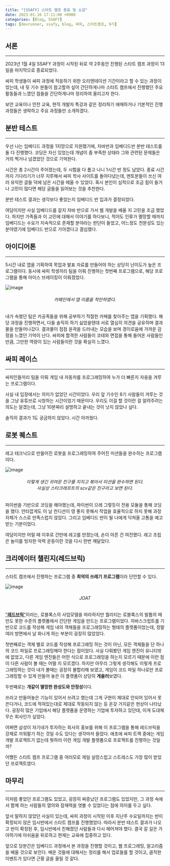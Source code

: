 ```yaml
---
title: "[SSAFY] 스타트 캠프 종료 및 소감"
date: 2023-01-16 17:11:00 +0900
categories: [Blog, SSAFY]
tags: [devrunner, ssafy, blog, 싸피, 스타트캠프, 9기]
---
```


## 서론

---

2023년 1월 4일 SSAFY 과정이 시작된 뒤로 약 2주동안 진행된 스타트 캠프 과정이 13일을 마지막으로 종료되었다.

싸피 학생들이 싸피 과정에 적응하기 위한 오리엔테이션 기간이라고 할 수 있는 과정이었는데, 내 뒷 기수 분들이 참고할까 싶어 간단하게나마 스타트 캠프에서 진행했던 주요 활동들과 느꼈던 점들을 간단하게나마 정리하여 올리고자 한다.

보안 교육이나 안전 교육, 현직 개발자 특강과 같은 정리하기 애매하거나 기본적인 진행 과정들은 생략하고 주요 과정들만 소개하겠다.

## 분반 테스트

---

우선 나는 임베디드 과정을 1지망으로 지원했기에, 자바반과 임베디드반 분반 테스트를 둘 다 진행했다.
코딩은 자신 있었는데 개념이 좀 부족한 상태라 그와 관련된 문제들은 거의 찍거나 넘겼었던 것으로 기억한다.

시간은 총 2시간이 주어졌는데, 두 시험을 다 풀고 나니 1시간 반 정도 남았다.
종료 시간까지 기다리기가 너무 지루해서 싸피 학사 사이트를 돌아다녔는데, 멘토분들이 쓰신 여러 유익한 글들 덕에 남은 시간을 떼울 수 있었다.
혹시 본인이 심적으로 조금 힘이 들거나 고민이 많다면 해당 글들을 읽어보는 것을 추천한다.

분반 테스트 결과는 생각보다 좋았는지 임베디드 반 입과가 결정되었다.

여담이지만 사실 임베디드를 갈지 자바 반으로 가서 웹 개발을 배울 지 고민을 조금 했었다.
하지만 가족들과 이 고민에 대해서 이야기를 하다보니, 적어도 인류가 멸망할 때까지 임베디드는 수요가 지속적으로 존재할 분야라는 판단이 들었고, 어느정도 전문성도 있는 분야였기에 임베디드 반으로 가야겠다고 결심했다.

## 아이디어톤

---

5시간 내로 앱을 기획하여 목업과 발표 자료를 만들어야 하는 상당히 난이도가 높은 프로그램이다.
동시에 싸피 학생끼리 팀을 이뤄 진행하는 첫번째 프로그램으로, 해당 프로그램을 통해 아이스 브레이킹이 이뤄졌었다.

![image](https://user-images.githubusercontent.com/87963766/212590706-40a0c719-6077-4da4-b065-d5e36d9bb520.png)

###### <center>카페인에서 앱 이름을 착안하였다.<center>

내가 속했던 팀은 카공족들을 위해 공부하기 적절한 카페를 찾아주는 앱을 기획했다.
해당 과정을 진행하면서, 다들 솔직히 하기 싫었을텐데 서로 열심히 의견을 공유하며 결과물을 만들어나갔다.
결과물이 점점 윤곽을 드러내는 모습을 보며 경이로움에 가까운 감정을 느꼈던 기억이 난다.
싸피에 합격한 사람들이 코테와 면접을 통해 들어온 사람들인 만큼, 그만한 역량이 있는 사람들이란 것을 확실히 느꼈다.

## 싸피 레이스

---

싸피인들끼리 팀을 이뤄 게임 내 자동차를 프로그래밍하여 누가 더 빠른지 자웅을 겨루는 프로그램이다.

사실 내 입장에서는 의미가 없었던 시간이었다.
우리 앞 기수인 8기 사람들이 겨루는 것을 그냥 유튜브로 시청하는 시간이었기 때문이다.
우리도 이걸 할 것이란 걸 알려주려는 의도는 알겠는데, 그냥 10분짜리 설명하고 끝내는 것이 낫지 않았나 싶다.

솔직히 결과가 1도 궁금하지 않았다. 시간 아까웠다.

## 로봇 퀘스트

---

레고 테크닉으로 만들어진 로봇을 프로그래밍하여 주어진 미션들을 완수하는 프로그램이다.

![image](https://user-images.githubusercontent.com/87963766/212627554-7d51dfe9-4393-4fc2-863b-1d4f85a6890e.png)

###### <center>이렇게 생긴 귀여운 친구를 지지고 볶아서 미션을 완수하면 된다.<br>사실상 스타크래프트의 scv같은 친구라고 보면 된다.<center>

파이썬을 기반으로 코딩을 해야했는데, 파이썬이 으레 그렇듯이 전용 모듈을 통해 코딩을 했다.
안타깝게도 이 날 컨디션이 영 좋지 못해서 작업을 효율적으로 하지 못해 과정 자체가 스스로 만족스럽지 않았다.
그리고 임베디드 반이 될 나에게 닥쳐올 고통을 예고받는 기분이었다.

여담이지만 어릴 때 이후로 간만에 레고를 만졌는데, 손이 아픈 건 여전했다.
레고 조립은 놀이를 빙자한 악력 운동이란 것을 다시 한번 깨달았다.

## 크리에이터 챌린지(레드브릭)

---

스타트 캠프에서 진행하는 프로그램 중 **최악의 쓰레기 프로그램**이라 단언할 수 있다.

![image](https://user-images.githubusercontent.com/87963766/212627946-0dbf2b65-a9d8-47f5-a057-928c090ac247.png)

###### <center>JOAT<center>

["**레드브릭**"](https://redbrick.land/)이라는, 로블록스의 사업모델을 따라하지만 퀄리티는 로블록스의 발톱의 때만도 못한 수준의 플랫폼에서 간단한 게임을 만드는 프로그램이었다.
자바스크립트를 기반으로 코드를 작성해 게임 내의 객체들을 프로그래밍하는 형태의 플랫폼이었는데, 정말 여러 방면에서 날 화나게 하는 부분이 굉장히 많았었다.

첫번째로는 객체 별로 코드를 작성해 프로그래밍 하는 것이 아닌, 모든 객체들을 단 하나의 코드 파일로 프로그래밍해야 한다는 점이었다.
사실 다뤄봤던 게임 엔진이 유니티밖에 없었고, 다른 게임 엔진들은 어떤 식으로 프로그래밍을 하는지 모르기 때문에 이런 점이 다른 사람이 볼 때는 어떨 지 모르겠다.
하지만 아무리 그렇게 생각해도 이렇게 프로그래밍하는 것이 내가 볼때는 굉장히 불합리해 보였고, 게임이 코드 파일 하나로만 프로그래밍할 수 있게 만들어 놓은 이 플랫폼이 상당히 **게을러**보였다.

두번째로는 **개같이 멸망한 완성도와 안정성**이다.

쓰라고 만들어놓은 기능이 있어서 쓰려고 했는데 그게 구현이 제대로 안되어 있어서 못 쓴다거나, 코드에 적혀있는대로 제대로 작동되지 않는 등 온갖 거지같은 현상이 나타났다.
굉장히 많은 기업에서 해당 플랫폼을 운영하는 기업에 투자하고 있던데, 이게 도대체 무슨 회사인가 싶었다.

어쩌면 삼성이 자기네가 투자하는 회사의 홍보를 위해 이 프로그램을 통해 레드브릭을 강제로 끼워팔기 하는 것일 수도 있다는 생각마저 들었다.
애초에 싸피 트랙 중에는 게임 개발 프로젝트가 없는데 뭣하러 이런 게임 개발 플랫폼으로 프로젝트를 진행하는 것일까?

어쨌든 스타트 캠프 프로그램 중 여러모로 제일 실망스럽고 스트레스도 가장 많이 받았던 프로젝트였다.

## 마무리

---

이처럼 좋았던 프로그램도 있었고, 굉장히 짜증났던 프로그램도 있었지만, 그 과정 속에서 함께 하는 사람들의 열의와 잠재력을 엿볼 수 있었다는 점에 의미를 두고 싶다.

앞서 말하지 않았던 사실이 있는데, 싸피 과정이 시작된 이후 지난주 수요일까지는 반이 확정되지 않은 임시반에서 스타트 캠프를 진행했었다.
따라서 분반 테스트 결과가 나오고 반이 확정된 후, 임시반에서 친해졌던 사람들과 다시 헤어져야 했다.
결국 갈 길은 가야하기에 아쉬움을 뒤로하고 현재는 교육에 집중하고 있다.

앞으로 당분간은 임베디드 과정에서 본 과정을 진행할 것이고, 웹 프로그래밍, 알고리즘을 배울 것으로 보인다.
배운 것들에 대해서는 정리를 해서 업로들를 할 것이고, 큼직한 이벤트가 있다면 근황 글을 올릴 것 같다.
